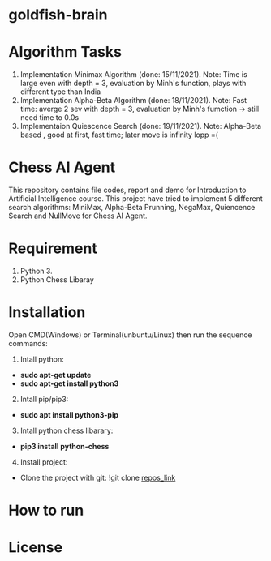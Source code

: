 # goldfish-brain
# Algorithm Tasks
1. Implementation Minimax Algorithm (done: 15/11/2021). Note: Time is large even with depth = 3, evaluation by Minh's function, plays with different type than India
2. Implementation Alpha-Beta Algorithm (done: 18/11/2021). Note: Fast time: averge 2 sev with depth = 3, evaluation by Minh's fumction -> still need time to 0.0s
3. Implementaion Quiescence Search (done: 19/11/2021). Note: Alpha-Beta based , good at first, fast time; later move is infinity lopp =(

# Chess AI Agent
This repository contains file codes, report and demo for Introduction to Artificial Intelligence course. This project have tried to implement 5 different search algorithms: MiniMax, Alpha-Beta Prunning, NegaMax, Quiencence Search and NullMove for Chess AI Agent.

# Requirement
1. Python 3.
2. Python Chess Libaray

# Installation
Open CMD(Windows) or Terminal(unbuntu/Linux) then run the sequence commands:
1. Intall python:
* __sudo apt-get update__
* __sudo apt-get install python3__
2. Intall pip/pip3:
* __sudo apt install python3-pip__
3. Intall python chess libarary:
* __pip3 install python-chess__
4. Install project:
* Clone the project with git: !git clone [repos_link]

[repos_link]: https://github.com/RevolNoom/goldfish-brain.git

# How to run

# License
